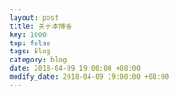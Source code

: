 ```yaml
---
layout: post
title: 关于本博客
key: 1000
top: false
tags: Blog
category: blog
date: 2018-04-09 19:00:00 +08:00
modify_date: 2018-04-09 19:00:00 +08:00
---
```


